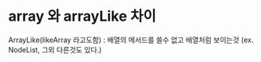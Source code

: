 # array 와 arrayLike 차이 
ArrayLike(likeArray 라고도함) : 배열의 메서드를 쓸수 없고 배열처럼 보이는것 
(ex. NodeList, 그외 다른것도 있다.)